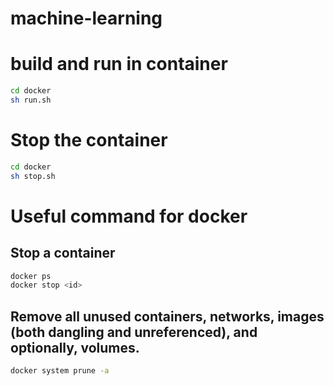 # machine-learning

# build and run in container

```sh
cd docker
sh run.sh
```

# Stop the container

```sh
cd docker
sh stop.sh
```

# Useful command for docker

## Stop a container

```sh
docker ps
docker stop <id>
```

## Remove all unused containers, networks, images (both dangling and unreferenced), and optionally, volumes.

```sh
docker system prune -a
```

